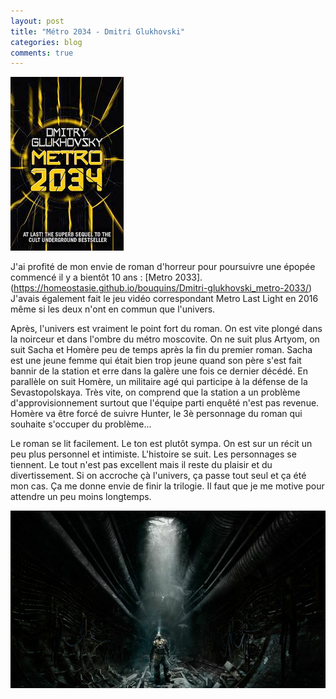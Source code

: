 ```yaml
---
layout: post
title: "Métro 2034 - Dmitri Glukhovski"
categories: blog
comments: true
---
```


![metro 2034](https://github.com/homeostasie/bouquins/raw/master/_pics/lv/gloukhovski_dimitri/metro2034.jpg)

J'ai profité de mon envie de roman d'horreur pour poursuivre une épopée commencé il y a bientôt 10 ans : [Metro 2033].(https://homeostasie.github.io/bouquins/Dmitri-glukhovski_metro-2033/) J'avais également fait le jeu vidéo correspondant Metro Last Light en 2016 même si les deux n'ont en commun que l'univers. 

Après, l'univers est vraiment le point fort du roman. On est vite plongé dans la noirceur et dans l'ombre du métro moscovite. On ne suit plus Artyom, on suit Sacha et Homère peu de temps après la fin du premier roman. Sacha est une jeune femme qui était bien trop jeune quand son père s'est fait bannir de la station et erre dans la galère une fois ce dernier décédé. En parallèle on suit Homère, un militaire agé qui participe à la défense de la Sevastopolskaya. Très vite, on comprend que la station a un problème d'approvisionnement surtout que l'équipe parti enquêté n'est pas revenue. Homère va être forcé de suivre Hunter, le 3è personnage du roman qui souhaite s'occuper du problème...

Le roman se lit facilement. Le ton est plutôt sympa. On est sur un récit un peu plus personnel et intimiste. L'histoire se suit. Les personnages se tiennent. Le tout n'est pas excellent mais il reste du plaisir et du divertissement. Si on accroche çà l'univers, ça passe tout seul et ça été mon cas. Ça me donne envie de finir la trilogie. Il faut que je me motive pour attendre un peu moins longtemps. 

![metro 2034](https://github.com/homeostasie/bouquins/raw/master/_pics/lv/gloukhovski_dimitri/metro-jv-ll.jpg)